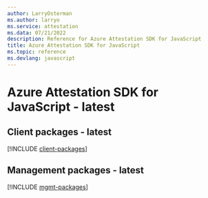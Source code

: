```yaml
---
author: LarryOsterman
ms.author: larryo
ms.service: attestation
ms.data: 07/21/2022
description: Reference for Azure Attestation SDK for JavaScript
title: Azure Attestation SDK for JavaScript
ms.topic: reference
ms.devlang: javascript
---
```

# Azure Attestation SDK for JavaScript - latest

## Client packages - latest
[!INCLUDE [client-packages](attestation-client-index.md)]
## Management packages - latest
[!INCLUDE [mgmt-packages](attestation-mgmt-index.md)]